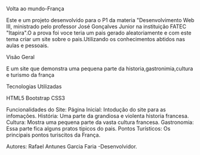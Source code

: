 Volta ao mundo-França

Este e um projeto desenvolvido para o P1 da materia "Desenvolvimento Web III, ministrado pelo professor José Gonçalves Junior na instituição FATEC "Itapira".O a prova foi voce teria um pais gerado aleatoriamente e com este tema criar um site sobre o pais.Utilizando os conhecimentos abtidos nas aulas e pessoais.

Visão Geral

E um site que demonstra uma pequena parte da historia,gastronimia,cultura e turismo da frança

Tecnologias Utilizadas

HTML5
Bootstrap
CSS3

Funcionalidades do Site:
Página Inicial: Intodução do site para as infomações.
História: Uma parte da grandiosa e violenta historia francesa.
Cultura: Mostra uma pequena parte da vasta cultura francesa.
Gastronomia: Essa parte fica alguns pratos tipicos do pais.
Pontos Turísticos: Os principais pontos turiscitos da França.


Autores:
Rafael Antunes Garcia Faria -Desenvolvidor.
